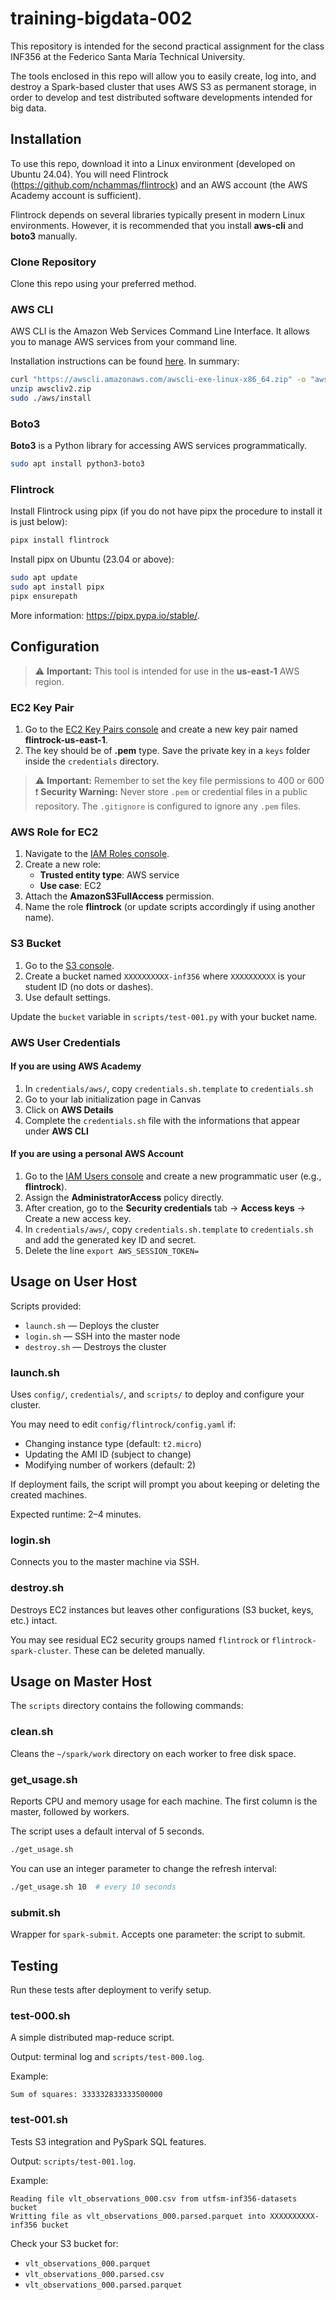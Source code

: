 
# training-bigdata-002

This repository is intended for the second practical assignment for the class INF356 at the Federico Santa María Technical University.

The tools enclosed in this repo will allow you to easily create, log into, and destroy a Spark-based cluster that uses AWS S3 as permanent storage, in order to develop and test distributed software developments intended for big data.

## Installation

To use this repo, download it into a Linux environment (developed on Ubuntu 24.04). You will need Flintrock (https://github.com/nchammas/flintrock) and an AWS account (the AWS Academy account is sufficient).

Flintrock depends on several libraries typically present in modern Linux environments. However, it is recommended that you install **aws-cli** and **boto3** manually.

### Clone Repository

Clone this repo using your preferred method.

### AWS CLI

AWS CLI is the Amazon Web Services Command Line Interface. It allows you to manage AWS services from your command line.

Installation instructions can be found [here](https://docs.aws.amazon.com/cli/latest/userguide/getting-started-install.html). In summary:

```bash
curl "https://awscli.amazonaws.com/awscli-exe-linux-x86_64.zip" -o "awscliv2.zip"
unzip awscliv2.zip
sudo ./aws/install
```

### Boto3

**Boto3** is a Python library for accessing AWS services programmatically.

```bash
sudo apt install python3-boto3
```

### Flintrock

Install Flintrock using pipx (if you do not have pipx the procedure to install it is just below):

```bash
pipx install flintrock
```

Install pipx on Ubuntu (23.04 or above):

```bash
sudo apt update
sudo apt install pipx
pipx ensurepath
```

More information: https://pipx.pypa.io/stable/.

## Configuration

> ⚠️ **Important:** This tool is intended for use in the **us-east-1** AWS region.

### EC2 Key Pair

1. Go to the [EC2 Key Pairs console](https://us-east-1.console.aws.amazon.com/ec2/home?region=us-east-1#KeyPairs:) and create a new key pair named **flintrock-us-east-1**.
2. The key should be of **.pem** type. Save the private key in a `keys` folder inside the `credentials` directory.

> ⚠️ **Important:** Remember to set the key file permissions to 400 or 600
> ❗ **Security Warning:** Never store `.pem` or credential files in a public repository. The `.gitignore` is configured to ignore any `.pem` files.

### AWS Role for EC2

1. Navigate to the [IAM Roles console](https://us-east-1.console.aws.amazon.com/iam/home?region=us-east-1#/roles).
2. Create a new role:
   - **Trusted entity type**: AWS service
   - **Use case**: EC2
3. Attach the **AmazonS3FullAccess** permission.
4. Name the role **flintrock** (or update scripts accordingly if using another name).

### S3 Bucket

1. Go to the [S3 console](https://us-east-1.console.aws.amazon.com/s3/buckets?region=us-east-1&bucketType=general).
2. Create a bucket named `XXXXXXXXXX-inf356` where `XXXXXXXXXX` is your student ID (no dots or dashes).
3. Use default settings.

Update the `bucket` variable in `scripts/test-001.py` with your bucket name.

### AWS User Credentials

#### If you are using AWS Academy

1. In `credentials/aws/`, copy `credentials.sh.template` to `credentials.sh`
2. Go to your lab initialization page in Canvas
3. Click on **AWS Details**
4. Complete the `credentials.sh` file with the informations that appear under **AWS CLI**

#### If you are using a personal AWS Account

1. Go to the [IAM Users console](https://us-east-1.console.aws.amazon.com/iam/home?region=us-east-1#/users) and create a new programmatic user (e.g., **flintrock**).
2. Assign the **AdministratorAccess** policy directly.
3. After creation, go to the **Security credentials** tab → **Access keys** → Create a new access key.
4. In `credentials/aws/`, copy `credentials.sh.template` to `credentials.sh` and add the generated key ID and secret.
5. Delete the line `export AWS_SESSION_TOKEN=`

## Usage on User Host

Scripts provided:

- `launch.sh` — Deploys the cluster
- `login.sh` — SSH into the master node
- `destroy.sh` — Destroys the cluster

### launch.sh

Uses `config/`, `credentials/`, and `scripts/` to deploy and configure your cluster.

You may need to edit `config/flintrock/config.yaml` if:

- Changing instance type (default: `t2.micro`)
- Updating the AMI ID (subject to change)
- Modifying number of workers (default: 2)

If deployment fails, the script will prompt you about keeping or deleting the created machines.

Expected runtime: 2–4 minutes.

### login.sh

Connects you to the master machine via SSH.

### destroy.sh

Destroys EC2 instances but leaves other configurations (S3 bucket, keys, etc.) intact.

You may see residual EC2 security groups named `flintrock` or `flintrock-spark-cluster`. These can be deleted manually.

## Usage on Master Host

The `scripts` directory contains the following commands:

### clean.sh

Cleans the `~/spark/work` directory on each worker to free disk space.

### get_usage.sh

Reports CPU and memory usage for each machine. The first column is the master, followed by workers.

The script uses a default interval of 5 seconds.

```bash
./get_usage.sh
```

You can use an integer parameter to change the refresh interval:

```bash
./get_usage.sh 10  # every 10 seconds
```

### submit.sh

Wrapper for `spark-submit`. Accepts one parameter: the script to submit.

## Testing

Run these tests after deployment to verify setup.

### test-000.sh

A simple distributed map-reduce script.

Output: terminal log and `scripts/test-000.log`.

Example:
```
Sum of squares: 333332833333500000
```

### test-001.sh

Tests S3 integration and PySpark SQL features.

Output: `scripts/test-001.log`.

Example:
```
Reading file vlt_observations_000.csv from utfsm-inf356-datasets bucket
Writting file as vlt_observations_000.parsed.parquet into XXXXXXXXXX-inf356 bucket
```

Check your S3 bucket for:

- `vlt_observations_000.parquet`
- `vlt_observations_000.parsed.csv`
- `vlt_observations_000.parsed.parquet`
